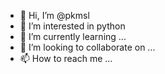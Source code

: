 - 👋 Hi, I’m @pkmsl
- 👀 I’m interested in python
- 🌱 I’m currently learning ...
- 💞️ I’m looking to collaborate on ...
- 📫 How to reach me ...

<!---
pkmsl/pkmsl is a ✨ special ✨ repository because its `README.md` (this file) appears on your GitHub profile.
You can click the Preview link to take a look at your changes.
--->
